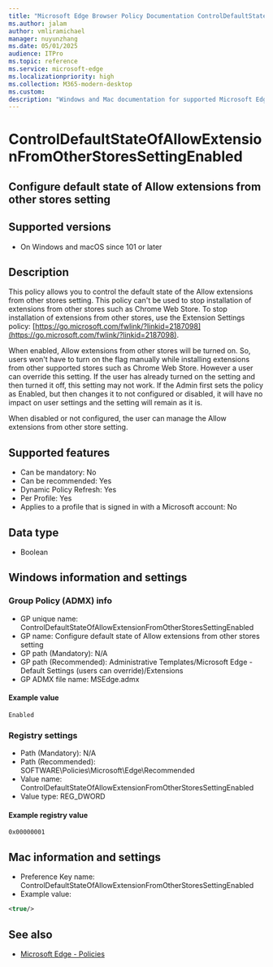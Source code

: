 ```yaml
---
title: "Microsoft Edge Browser Policy Documentation ControlDefaultStateOfAllowExtensionFromOtherStoresSettingEnabled"
ms.author: jalam
author: vmliramichael
manager: nuyunzhang
ms.date: 05/01/2025
audience: ITPro
ms.topic: reference
ms.service: microsoft-edge
ms.localizationpriority: high
ms.collection: M365-modern-desktop
ms.custom:
description: "Windows and Mac documentation for supported Microsoft Edge Browser policy: Configure default state of Allow extensions from other stores setting"
---
```


<!--THIS FILE IS AUTOMATICALLY GENERATED. MANUAL CHANGES WILL BE OVERWRITTEN.-->
<!--Please contact the Microsoft Edge Manageability team with any questions.-->

# ControlDefaultStateOfAllowExtensionFromOtherStoresSettingEnabled

## Configure default state of Allow extensions from other stores setting


## Supported versions

- On Windows and macOS since 101 or later

## Description

This policy allows you to control the default state of the Allow extensions from other stores setting.
This policy can't be used to stop installation of extensions from other stores such as Chrome Web Store.
To stop installation of extensions from other stores, use the Extension Settings policy: [https://go.microsoft.com/fwlink/?linkid=2187098](https://go.microsoft.com/fwlink/?linkid=2187098).

When enabled, Allow extensions from other stores will be turned on. So, users won't have to turn on the flag manually
while installing extensions from other supported stores such as Chrome Web Store. However a user can override this setting.
If the user has already turned on the setting and then turned it off, this setting may not work.
If the Admin first sets the policy as Enabled, but then changes it to not configured or disabled, it will have no impact on
user settings and the setting will remain as it is.

When disabled or not configured, the user can manage the Allow extensions from other store setting.

## Supported features

- Can be mandatory: No
- Can be recommended: Yes
- Dynamic Policy Refresh: Yes
- Per Profile: Yes
- Applies to a profile that is signed in with a Microsoft account: No

## Data type

- Boolean

## Windows information and settings

### Group Policy (ADMX) info

- GP unique name: ControlDefaultStateOfAllowExtensionFromOtherStoresSettingEnabled
- GP name: Configure default state of Allow extensions from other stores setting
- GP path (Mandatory): N/A
- GP path (Recommended): Administrative Templates/Microsoft Edge - Default Settings (users can override)/Extensions
- GP ADMX file name: MSEdge.admx

#### Example value

```
Enabled
```

### Registry settings

- Path (Mandatory): N/A
- Path (Recommended): SOFTWARE\Policies\Microsoft\Edge\Recommended
- Value name: ControlDefaultStateOfAllowExtensionFromOtherStoresSettingEnabled
- Value type: REG_DWORD

#### Example registry value

```
0x00000001
```


## Mac information and settings

- Preference Key name: ControlDefaultStateOfAllowExtensionFromOtherStoresSettingEnabled
- Example value:

```xml
<true/>
```

## See also
- [Microsoft Edge - Policies](../microsoft-edge-policies.md)
